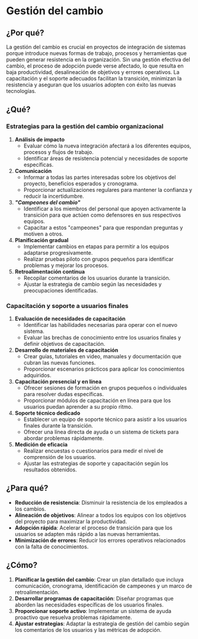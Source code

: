 # Gestión del cambio

## ¿Por qué?

La gestión del cambio es crucial en proyectos de integración de sistemas porque introduce nuevas formas de trabajo, procesos y herramientas que pueden generar resistencia en la organización. Sin una gestión efectiva del cambio, el proceso de adopción puede verse afectado, lo que resulta en baja productividad, desalineación de objetivos y errores operativos. La capacitación y el soporte adecuados facilitan la transición, minimizan la resistencia y aseguran que los usuarios adopten con éxito las nuevas tecnologías.

## ¿Qué?

### Estrategias para la gestión del cambio organizacional

1. **Análisis de impacto**
   - Evaluar cómo la nueva integración afectará a los diferentes equipos, procesos y flujos de trabajo.
   - Identificar áreas de resistencia potencial y necesidades de soporte específicas.
2. **Comunicación**
   - Informar a todas las partes interesadas sobre los objetivos del proyecto, beneficios esperados y cronograma.
   - Proporcionar actualizaciones regulares para mantener la confianza y reducir la incertidumbre.
3. ***"Campeones del cambio"***
   - Identificar a los miembros del personal que apoyen activamente la transición para que actúen como defensores en sus respectivos equipos.
   - Capacitar a estos "campeones" para que respondan preguntas y motiven a otros.
4. **Planificación gradual**
   - Implementar cambios en etapas para permitir a los equipos adaptarse progresivamente.
   - Realizar pruebas piloto con grupos pequeños para identificar problemas y mejorar los procesos.
5. **Retroalimentación continua**
   - Recopilar comentarios de los usuarios durante la transición.
   - Ajustar la estrategia de cambio según las necesidades y preocupaciones identificadas.

### Capacitación y soporte a usuarios finales

1. **Evaluación de necesidades de capacitación**
   - Identificar las habilidades necesarias para operar con el nuevo sistema.
   - Evaluar las brechas de conocimiento entre los usuarios finales y definir objetivos de capacitación.
2. **Desarrollo de materiales de capacitación**
   - Crear guías, tutoriales en video, manuales y documentación que cubran las nuevas funciones.
   - Proporcionar escenarios prácticos para aplicar los conocimientos adquiridos.
3. **Capacitación presencial y en línea**
   - Ofrecer sesiones de formación en grupos pequeños o individuales para resolver dudas específicas.
   - Proporcionar módulos de capacitación en línea para que los usuarios puedan aprender a su propio ritmo.
4. **Soporte técnico dedicado**
   - Establecer un equipo de soporte técnico para asistir a los usuarios finales durante la transición.
   - Ofrecer una línea directa de ayuda o un sistema de tickets para abordar problemas rápidamente.
5. **Medición de eficacia**
   - Realizar encuestas o cuestionarios para medir el nivel de comprensión de los usuarios.
   - Ajustar las estrategias de soporte y capacitación según los resultados obtenidos.

## ¿Para qué?

- **Reducción de resistencia**: Disminuir la resistencia de los empleados a los cambios.
- **Alineación de objetivos**: Alinear a todos los equipos con los objetivos del proyecto para maximizar la productividad.
- **Adopción rápida**: Acelerar el proceso de transición para que los usuarios se adapten más rápido a las nuevas herramientas.
- **Minimización de errores**: Reducir los errores operativos relacionados con la falta de conocimientos.

## ¿Cómo?

1. **Planificar la gestión del cambio**: Crear un plan detallado que incluya comunicación, cronograma, identificación de campeones y un marco de retroalimentación.
2. **Desarrollar programas de capacitación**: Diseñar programas que aborden las necesidades específicas de los usuarios finales.
3. **Proporcionar soporte activo**: Implementar un sistema de ayuda proactivo que resuelva problemas rápidamente.
4. **Ajustar estrategias**: Adaptar la estrategia de gestión del cambio según los comentarios de los usuarios y las métricas de adopción.
